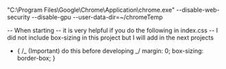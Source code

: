 "C:\Program Files\Google\Chrome\Application\chrome.exe" --disable-web-security --disable-gpu --user-data-dir=~/chromeTemp

-- When starting
-- it is very helpful if you do the following in index.css
-- I did not include box-sizing in this project but I will add in the next projects

- {
  /_ (Important) do this before developing _/
  margin: 0;
  box-sizing: border-box;
  }
